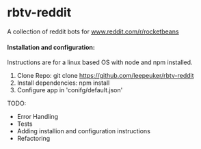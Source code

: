 # rbtv-reddit
A collection of reddit bots for www.reddit.com/r/rocketbeans

#### Installation and configuration:
Instructions are for a linux based OS with node and npm installed.

1. Clone Repo: git clone https://github.com/leepeuker/rbtv-reddit
2. Install dependencies:  npm install
3. Configure app in 'conifg/default.json'

TODO:

- Error Handling
- Tests
- Adding installion and configuration instructions
- Refactoring
